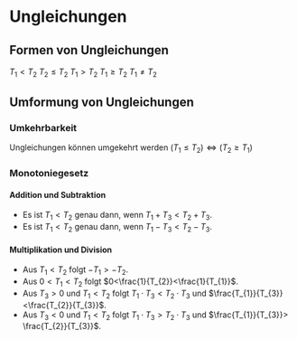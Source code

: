 # Ungleichungen

## Formen von Ungleichungen

$T_1<T_2$
$T_2\leq T_2$
$T_1>T_2$
$T_1\geq T_2$
$T_1\neq T_2$

## Umformung von Ungleichungen

### Umkehrbarkeit

Ungleichungen können umgekehrt werden $(T_1\leq T_2)\Leftrightarrow(T_2\geq T_1)$

### Monotoniegesetz

#### Addition und Subtraktion

- Es ist $T_1 < T_2$ genau dann, wenn $T_1+T_3 < T_2+T_3$.
- Es ist $T_1 < T_2$ genau dann, wenn $T_1-T_3 < T_2-T_3$.

#### Multiplikation und Division

- Aus $T_1<T_2$ folgt $-T_{1}>-T_{2}$.
- Aus $0<T_1<T_2$ folgt $0<\frac{1}{T_{2}}<\frac{1}{T_{1}}$.
- Aus $T_{3}>0$ und $T_{1}<T_{2}$ folgt $T_{1}\cdot T_{3} < T_{2}\cdot T_{3}$ und $\frac{T_{1}}{T_{3}}<\frac{T_{2}}{T_{3}}$.
- Aus $T_{3}<0$ und $T_{1}<T_{2}$ folgt $T_{1}\cdot T_{3}>T_{2}\cdot T_{3}$ und $\frac{T_{1}}{T_{3}}> \frac{T_{2}}{T_{3}}$.
